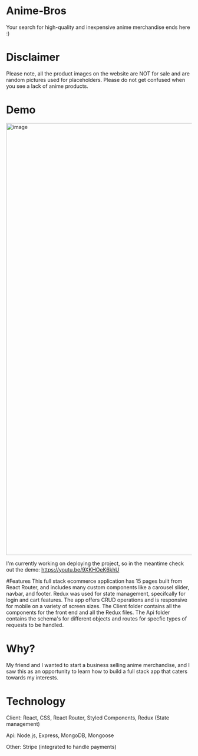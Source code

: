 # Anime-Bros
Your search for high-quality and inexpensive anime merchandise ends here :)

# Disclaimer
Please note, all the product images on the website are NOT for sale and are random pictures used for placeholders. Please do not get confused when you see a lack of anime products.

# Demo
<img width="1173" alt="image" src="https://user-images.githubusercontent.com/70664921/178595640-30ec8951-78b3-407d-83fb-a3fd921dd7a9.png">

I'm currently working on deploying the project, so in the meantime check out the demo:
https://youtu.be/9XKHOeK6khU


#Features
This full stack ecommerce application has 15 pages built from React Router, and includes many custom components like a carousel slider, navbar, and footer. Redux was used for state management, specifcally for login and cart features. The app offers CRUD operations and is responsive for mobile on a variety of screen sizes. The Client folder contains all the components for the front end and all the Redux files. The Api folder contains the schema's for different objects and routes for specfic types of requests to be handled.

# Why?
My friend and I wanted to start a business selling anime merchandise, and I saw this as an opportunity to learn how to build a full stack app that caters towards my interests.

# Technology
Client: React, CSS, React Router, Styled Components, Redux (State management)

Api: Node.js, Express, MongoDB, Mongoose

Other: Stripe (integrated to handle payments)
